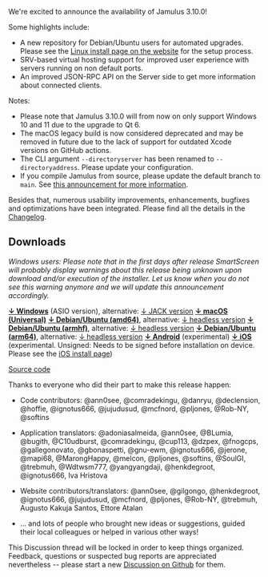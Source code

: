 We're excited to announce the availability of Jamulus 3.10.0!

Some highlights include:
- A new repository for Debian/Ubuntu users for automated upgrades. Please see the [Linux install page on the website](https://jamulus.io/wiki/Installation-for-Linux) for the setup process.
- SRV-based virtual hosting support for improved user experience with servers running on non default ports.
- An improved JSON-RPC API on the Server side to get more information about connected clients.

Notes:
- Please note that Jamulus 3.10.0 will from now on only support Windows 10 and 11 due to the upgrade to Qt 6.
- The macOS legacy build is now considered deprecated and may be removed in future due to the lack of support for outdated Xcode versions on GitHub actions.
- The CLI argument `--directoryserver` has been renamed to `--directoryaddress`. Please update your configuration.
- If you compile Jamulus from source, please update the default branch to `main`. See [this announcement for more information](https://github.com/orgs/jamulussoftware/discussions/2984).

Besides that, numerous usability improvements, enhancements, bugfixes and optimizations have been integrated.
Please find all the details in the [Changelog](https://github.com/jamulussoftware/jamulus/releases/r3_10_0).

## Downloads

_Windows users: Please note that in the first days after release SmartScreen will probably display warnings about this release being unknown upon download and/or execution of the installer. Let us know when you do not see this warning anymore and we will update this announcement accordingly._

**[↓ Windows](<!-- direct link to Windows version -->)** (ASIO version), alternative: [↓ JACK version](<!-- direct link to JACK version -->)
**[↓ macOS (Universal)](<!-- direct link to macOS SIGNED Universal version -->)**
**[↓ Debian/Ubuntu (amd64)](<!-- direct link to .deb [GUI] version -->)**, alternative: [↓ headless version](<!-- direct link to .deb [headless] version -->)
**[↓ Debian/Ubuntu (armhf)](<!-- direct link to .deb [GUI] armhf version -->)**, alternative: [↓ headless version](<!-- direct link to .deb [headless] armhf version -->)
**[↓ Debian/Ubuntu (arm64)](<!-- direct link to .deb [GUI] armhf version -->)**, alternative: [↓ headless version](<!-- direct link to .deb [headless] arm64 version -->)
**[↓ Android](<!-- direct link to Android version -->)** (experimental)
**[↓ iOS](<!-- direct link to iOS version -->)** (experimental. Unsigned: Needs to be signed before installation on device. Please see the [iOS install page](https://jamulus.io/wiki/Installation-for-iOS))

[Source code](<!-- direct link to source code -->)


Thanks to everyone who did their part to make this release happen:
- Code contributors: @ann0see, @comradekingu, @danryu, @declension, @hoffie, @ignotus666, @jujudusud, @mcfnord, @pljones, @Rob-NY, @softins

- Application translators: @adoniasalmeida, @ann0see, @BLumia, @bugith, @C10udburst, @comradekingu, @cup113, @dzpex, @fnogcps, @gallegonovato, @gbonaspetti, @gnu-ewm, @ignotus666, @jerone, @mapi68, @MarongHappy, @melcon, @pljones, @softins, @SoulGI, @trebmuh, @Wdtwsm777, @yangyangdaji, @henkdegroot, @ignotus666, Iva Hristova
- Website contributors/translators: @ann0see, @gilgongo, @henkdegroot, @ignotus666, @jujudusud, @mcfnord, @pljones, @Rob-NY, @trebmuh, Augusto Kakuja Santos, Ettore Atalan
- ... and lots of people who brought new ideas or suggestions, guided their local colleagues or helped in various other ways!


This Discussion thread will be locked in order to keep things organized.
Feedback, questions or suspected bug reports are appreciated nevertheless -- please start a new [Discussion on Github](https://github.com/jamulussoftware/jamulus/discussions/new) for them.
